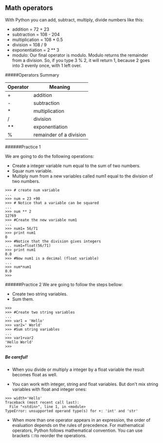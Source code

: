 
## Math operators



With Python you can add, subtract, multiply, divide numbers like this:

- addition = 72 + 23
- subtraction = 108 - 204
- multiplication = 108 * 0.5
- division = 108 / 9
- exponentiation = 2 ** 3
- modulo: Our final operator is modulo. Modulo returns the remainder from a division. So, if you type 3 % 2, it will return 1, because 2 goes into 3 evenly once, with 1 left over.

#####Operators Summary

|**Operator**|**Meaning**|
|------------|------------|
|+|addition|
|-|subtraction|
|*|multiplication|
|/|division|
|**|exponentiation|
|%|remainder of a division|


######Practice 1

We are going to do the following operations:
- Create a integer variable num equal to the sum of two numbers.
- Squar num variable.
- Multiply num from a new variables called num1 equal to the division of two numbers.

```
>>> # create num variable
...
>>> num = 23 +90
>>> # Notice that a variable can be squared
...
>>> num ** 2
12769
>>> #Create the new variable num1
...
>>> num1= 56/71
>>> print num1
0
>>> #Notice that the division gives integers
... num1=float(56/71)
>>> print num1
0.0
>>> #Now num1 is a decimal (float variable)
...
>>> num*num1
0.0
>>>
```

######Practice 2
We are going to follow the steps bellow:
- Create two string variables.
- Sum them.

```
>>>
>>> #Create two string variables
...
>>> var1 = 'Hello'
>>> var2=' World'
>>> #Sum string variables
...
>>> var1+var2
'Hello World'
>>>
```



##### Be careful!

-  When you divide or multiply a integer by a float variable the result becomes float as well.

- You can work with integer, string and float variables. But don't mix string variables with float and integer ones:
```
>>> width+'Hello'
Traceback (most recent call last):
  File "<stdin>", line 1, in <module>
TypeError: unsupported operand type(s) for +: 'int' and 'str'
```

- When more than one operator appears in an expression, the order of evaluation
depends on the rules of precedence. For mathematical operators, Python follows mathematical convention.
You can use brackets `()`to reorder the operations.
